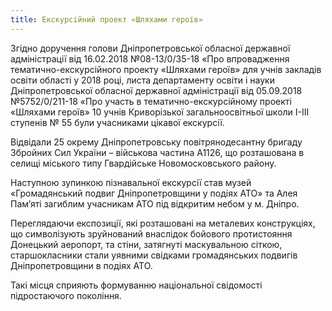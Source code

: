 ```yaml
---
title: Екскурсійний проект «Шляхами героїв»
---
```


Згідно доручення голови Дніпропетровської обласної державної адміністрації від 16.02.2018 №08-13/0/35-18 «Про впровадження тематично-екскурсійного проекту «Шляхами героїв» для учнів закладів освіти області у 2018 році, листа департаменту освіти і науки Дніпропетровської обласної державної адміністрації від 05.09.2018 №5752/0/211-18 «Про участь в тематично-екскурсійному проекті «Шляхами героїв» 10 учнів Криворізької загальноосвітньої школи І-ІІІ ступенів № 55 були учасниками цікавої екскурсії.

Відвідали 25 окрему Дніпропетровську повітрянодесантну бригаду Збройних Сил України – військова частина А1126, що розташована в селищі міського типу Гвардійське Новомосковського району.

Наступною зупинкою пізнавальної екскурсії став музей «Громадянський подвиг Дніпропетровщини у подіях АТО» та Алея Пам’яті загиблим учасникам АТО під відкритим небом у м. Дніпро.

Переглядаючи експозиції, які розташовані на металевих конструкціях, що символізують зруйнований внаслідок бойового протистояння Донецький аеропорт, та стіни, затягнуті маскувальною сіткою, старшокласники стали уявними свідками громадянських подвигів Дніпропетровщини в подіях АТО.

Такі місця сприяють формуванню національної свідомості підростаючого покоління.

<slideshow id="_/72157702297545634" />
